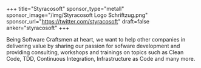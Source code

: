 +++
title="Styracosoft"
sponsor_type="metall"
sponsor_image="/img/Styracosoft Logo Schriftzug.png"
sponsor_url="https://twitter.com/styracosoft"
draft=false
anker="styracosoft"
+++

Being Software Craftsmen at heart, we want to help other companies in delivering value by sharing our passion for sofware development and providing consulting, workshops and trainings on topics such as Clean Code, TDD, Continuous Integration, Infrastructure as Code and many more.
